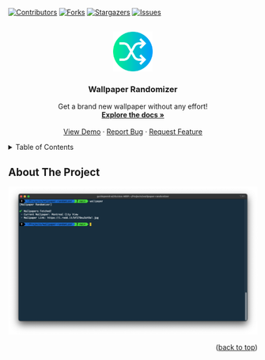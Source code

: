 <a name="readme-top"></a>
[![Contributors][contributors-shield]][contributors-url]
[![Forks][forks-shield]][forks-url]
[![Stargazers][stars-shield]][stars-url]
[![Issues][issues-shield]][issues-url]

<br />
<div align="center">
  <a href="https://github.com/StereoPT/wallpaper-randomizer">
    <img src="images/icon.png" alt="Logo" width="80" height="80">
  </a>

  <h3 align="center">Wallpaper Randomizer</h3>

  <p align="center">
    Get a brand new wallpaper without any effort!
    <br />
    <a href="https://github.com/StereoPT/wallpaper-randomizer"><strong>Explore the docs »</strong></a>
    <br />
    <br />
    <a href="https://github.com/StereoPT/wallpaper-randomizer">View Demo</a>
    ·
    <a href="https://github.com/StereoPT/wallpaper-randomizer/issues">Report Bug</a>
    ·
    <a href="https://github.com/StereoPT/wallpaper-randomizer/issues">Request Feature</a>
  </p>
</div>

<details>
  <summary>Table of Contents</summary>
  <ol>
    <li>
      <a href="#about-the-project">About The Project</a>
      <ul>
        <li><a href="#built-with">Built With</a></li>
      </ul>
    </li>
    <li>
      <a href="#getting-started">Getting Started</a>
      <ul>
        <li><a href="#prerequisites">Prerequisites</a></li>
        <li><a href="#installation">Installation</a></li>
      </ul>
    </li>
    <li><a href="#usage">Usage</a></li>
    <li><a href="#roadmap">Roadmap</a></li>
    <li><a href="#contributing">Contributing</a></li>
    <li><a href="#license">License</a></li>
    <li><a href="#contact">Contact</a></li>
    <li><a href="#acknowledgments">Acknowledgments</a></li>
  </ol>
</details>

## About The Project

[![Product Name Screen Shot][product-screenshot]]()



<p align="right">(<a href="#readme-top">back to top</a>)</p>

<!-- MARKDOWN LINKS & IMAGES -->
[contributors-shield]: https://img.shields.io/github/contributors/StereoPT/wallpaper-randomizer.svg?style=for-the-badge
[contributors-url]: https://github.com/StereoPT/wallpaper-randomizer/graphs/contributors
[forks-shield]: https://img.shields.io/github/forks/StereoPT/wallpaper-randomizer.svg?style=for-the-badge
[forks-url]: https://github.com/StereoPT/wallpaper-randomizer/network/members
[stars-shield]: https://img.shields.io/github/stars/StereoPT/wallpaper-randomizer.svg?style=for-the-badge
[stars-url]: https://github.com/StereoPT/repo_name/wallpaper-randomizer
[issues-shield]: https://img.shields.io/github/issues/StereoPT/wallpaper-randomizer.svg?style=for-the-badge
[issues-url]: https://github.com/StereoPT/wallpaper-randomizer/issues

[product-screenshot]: /images/screenshot.png